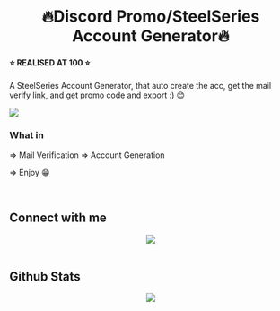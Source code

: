 # <div align="center"> 🔥Discord Promo/SteelSeries Account Generator🔥</div>

#### ⭐ REALISED AT 100 ⭐

A SteelSeries Account Generator, that auto create the acc, get the mail verify link, and get promo code and export :) 😊  

<img src="https://media.discordapp.net/attachments/1051431989053489202/1052112966989914122/image.png" align="center" height="" width="" />

### What in  
=> Mail Verification
=> Account Generation

=> Enjoy 😁  
  

<br/>  


## Connect with me  
<div align="center">
<img src="https://discord.c99.nl/widget/theme-2/756770433948319886.png" align="center" height="" width="" />
</div>  
  

<br/>  


## Github Stats  
<div align="center"><img src="https://github-readme-stats.vercel.app/api?username=Sysys242&show_icons=true&count_private=true&hide_border=true" align="center" /></div>
<br />
